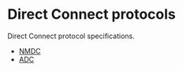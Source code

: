 # Direct Connect protocols

Direct Connect protocol specifications.

* [NMDC](./nmdc)
* [ADC](./adc)